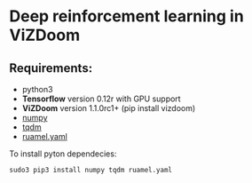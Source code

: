 # Deep reinforcement learning in ViZDoom
## Requirements:
- python3
- **Tensorflow** version 0.12r with GPU support
- **ViZDoom** version 1.1.0rc1+ (pip install vizdoom)
- [numpy](https://pypi.python.org/pypi/numpy/1.12.0b1)
- [tqdm](https://pypi.python.org/pypi/tqdm)
- [ruamel.yaml](https://pypi.python.org/pypi/ruamel.yaml/0.13.4)

To install pyton dependecies:
```
sudo3 pip3 install numpy tqdm ruamel.yaml 
```
